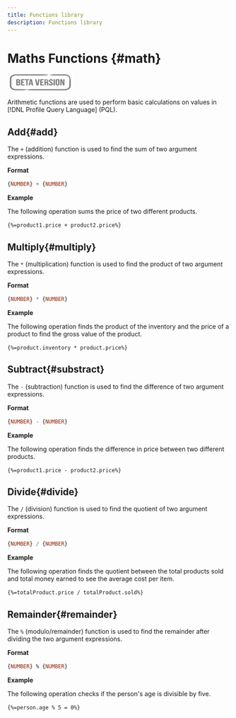 ```yaml
---
title: Functions library
description: Functions library
---
```

# Maths Functions {#math}

![](../../assets/do-not-localize/badge.png)

Arithmetic functions are used to perform basic calculations on values in [!DNL Profile Query Language] (PQL).

## Add{#add}

The `+` (addition) function is used to find the sum of two argument expressions.

**Format**

```sql
{NUMBER} + {NUMBER}
```

**Example**

The following operation sums the price of two different products.

```
{%=product1.price + product2.price%}
```

## Multiply{#multiply}

The `*` (multiplication) function is used to find the product of two argument expressions.

**Format**

```sql
{NUMBER} * {NUMBER}
```

**Example**

The following operation finds the product of the inventory and the price of a product to find the gross value of the product.

```
{%=product.inventory * product.price%}
```

## Subtract{#substract}

The `-` (subtraction) function is used to find the difference of two argument expressions.

**Format**

```sql
{NUMBER} - {NUMBER}
```

**Example**

The following operation finds the difference in price between two different products.

```
{%=product1.price - product2.price%}
```

## Divide{#divide}

The `/` (division) function is used to find the quotient of two argument expressions.

**Format**

```sql
{NUMBER} / {NUMBER}
```

**Example**

The following operation finds the quotient between the total products sold and total money earned to see the average cost per item.

```
{%=totalProduct.price / totalProduct.sold%}
```

## Remainder{#remainder}

The `%` (modulo/remainder) function is used to find the remainder after dividing the two argument expressions. 

**Format**

```sql
{NUMBER} % {NUMBER}
```

**Example**

The following operation checks if the person's age is divisible by five.

```
{%=person.age % 5 = 0%}
```
